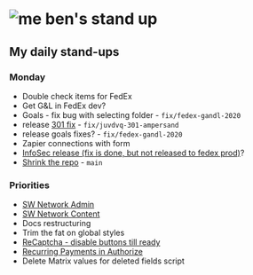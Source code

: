 # ![me](https://avatars2.githubusercontent.com/u/5232044?s=50&v=4) ben's stand up

## My daily stand-ups

### Monday
    
- Double check items for FedEx
- Get G&L in FedEx dev?
- Goals - fix bug with selecting folder - `fix/fedex-gandl-2020`
- release [301 fix](https://app.clickup.com/t/juvdvq) - `fix/juvdvq-301-ampersand`
- release goals fixes? - `fix/fedex-gandl-2020`
- Zapier connections with form
- [InfoSec release (fix is done, but not released to fedex prod)](https://projects.madebyspeak.com/#/tasks/17626987)? 
- [Shrink the repo](https://app.clickup.com/t/jh0dwt) - `main`

### Priorities 
    
- [SW Network Admin](https://app.clickup.com/8537154/v/l/li/54890360?pr=12760709)
- [SW Network Content](https://app.clickup.com/8537154/v/l/li/54892353?pr=12760709)
- Docs restructuring
- Trim the fat on global styles
- [ReCaptcha - disable buttons till ready](https://projects.madebyspeak.com/#/tasks/17598281)
- [Recurring Payments in Authorize](https://projects.madebyspeak.com/#/tasks/16411534)
- Delete Matrix values for deleted fields script
